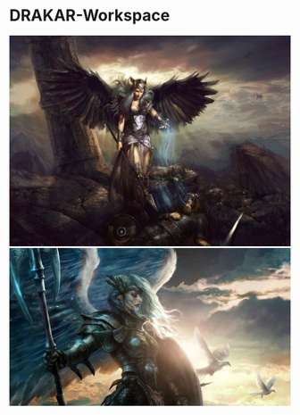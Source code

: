 # DRAKAR-Workspace
![wp8269204](https://github.com/totoro65/DRAKAR-Workspace/blob/main/wp8269204.jpg?raw=true)
![wp9081102](https://github.com/totoro65/DRAKAR-Workspace/blob/main/wp9081102.jpg?raw=true)
